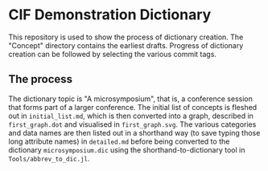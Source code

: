 # CIF Demonstration Dictionary

This repository is used to show the process of dictionary creation. The "Concept" directory contains
the earliest drafts. Progress of dictionary creation can be followed by selecting the various commit
tags.

## The process

The dictionary topic is "A microsymposium", that is, a conference session that forms part of a larger
conference. The initial list of concepts is fleshed out in `initial_list.md`, which is then converted
into a graph, described in `first_graph.dot` and visualised in `first_graph.svg`. The various
categories and data names are then listed out in a shorthand way (to save typing those long attribute
names) in `detailed.md` before being converted to the dictionary `microsymposium.dic` using the
shorthand-to-dictionary tool in `Tools/abbrev_to_dic.jl`.
